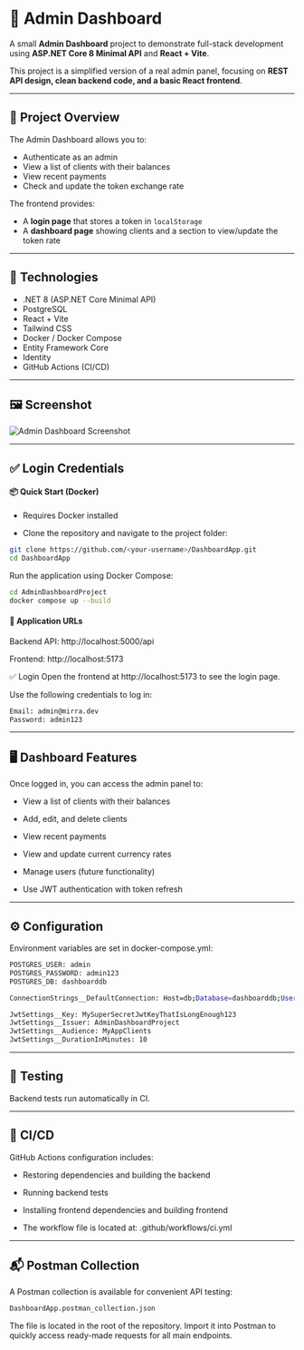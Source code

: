 
# 🧠 Admin Dashboard 

A small **Admin Dashboard** project to demonstrate full-stack development using **ASP.NET Core 8 Minimal API** and **React + Vite**.  

This project is a simplified version of a real admin panel, focusing on **REST API design, clean backend code, and a basic React frontend**.  

---

## 🔹 Project Overview

The Admin Dashboard allows you to:

- Authenticate as an admin 
- View a list of clients with their balances
- View recent payments 
- Check and update the token exchange rate

The frontend provides:

- A **login page** that stores a token in `localStorage`
- A **dashboard page** showing clients and a section to view/update the token rate

---

## 🚀 Technologies

- .NET 8 (ASP.NET Core Minimal API)  
- PostgreSQL  
- React + Vite
- Tailwind CSS 
- Docker / Docker Compose  
- Entity Framework Core  
- Identity  
- GitHub Actions (CI/CD)  

---
## 🖼️ Screenshot
![Admin Dashboard Screenshot](./images/admin-dashboard.png)  

---

## ✅ Login Credentials

#### 📦 Quick Start (Docker)
- Requires Docker installed  

- Clone the repository and navigate to the project folder:

```bash
git clone https://github.com/<your-username>/DashboardApp.git
cd DashboardApp
```
Run the application using Docker Compose:

```bash
cd AdminDashboardProject
docker compose up --build
```
#### 🚪 Application URLs
Backend API: http://localhost:5000/api

Frontend: http://localhost:5173

✅ Login
Open the frontend at http://localhost:5173 to see the login page.

Use the following credentials to log in:

```bash
Email: admin@mirra.dev
Password: admin123
```
---

## 🖥️ Dashboard Features
Once logged in, you can access the admin panel to:

- View a list of clients with their balances

- Add, edit, and delete clients

- View recent payments

- View and update current currency rates

- Manage users (future functionality)

- Use JWT authentication with token refresh

---


## ⚙️ Configuration
Environment variables are set in docker-compose.yml:

```bash
POSTGRES_USER: admin
POSTGRES_PASSWORD: admin123
POSTGRES_DB: dashboarddb

ConnectionStrings__DefaultConnection: Host=db;Database=dashboarddb;Username=admin;Password=admin123

JwtSettings__Key: MySuperSecretJwtKeyThatIsLongEnough123
JwtSettings__Issuer: AdminDashboardProject
JwtSettings__Audience: MyAppClients
JwtSettings__DurationInMinutes: 10
```
---
## 🧪 Testing

Backend tests run automatically in CI.

---
## 🔄 CI/CD
GitHub Actions configuration includes:

- Restoring dependencies and building the backend

- Running backend tests

- Installing frontend dependencies and building frontend

- The workflow file is located at: .github/workflows/ci.yml

---

## 📬 Postman Collection
A Postman collection is available for convenient API testing:

```bash
DashboardApp.postman_collection.json
```
The file is located in the root of the repository. Import it into Postman to quickly access ready-made requests for all main endpoints.
